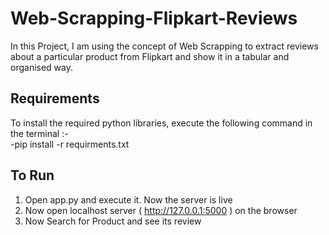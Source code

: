 # Web-Scrapping-Flipkart-Reviews

In this Project, I am using the concept of Web Scrapping to extract reviews about a particular product from Flipkart and show it in a tabular and organised way.

## Requirements

To install the required python libraries, execute the following command in the terminal :-  
-pip install -r requirments.txt

## To Run

1. Open app.py and execute it. Now the server is live
2. Now open localhost server ( http://127.0.0.1:5000 ) on the browser
3. Now Search for Product and see its review
